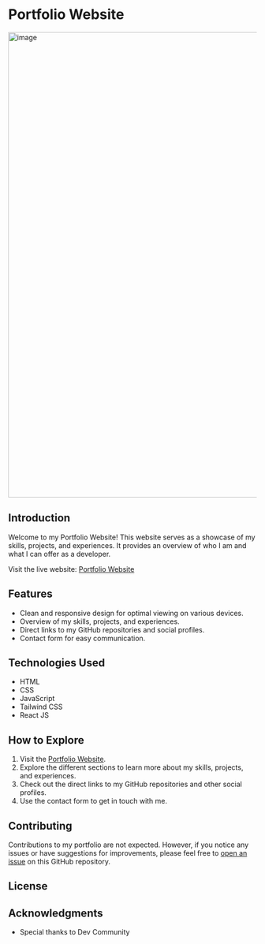 # Portfolio Website

<img width="944" alt="image" src="https://github.com/Rsingh1996/my-portfolio-website/assets/81622488/3868f9b3-4011-4b32-a712-850cc02b3bd7">


## Introduction

Welcome to my Portfolio Website! This website serves as a showcase of my skills, projects, and experiences. It provides an overview of who I am and what I can offer as a developer.

Visit the live website: [Portfolio Website](https://rsingh1996.github.io/portfolio-website/)

## Features

- Clean and responsive design for optimal viewing on various devices.
- Overview of my skills, projects, and experiences.
- Direct links to my GitHub repositories and social profiles.
- Contact form for easy communication.

## Technologies Used

- HTML
- CSS
- JavaScript
- Tailwind CSS
- React JS

## How to Explore

1. Visit the [Portfolio Website](https://rsingh1996.github.io/portfolio-website/).
2. Explore the different sections to learn more about my skills, projects, and experiences.
3. Check out the direct links to my GitHub repositories and other social profiles.
4. Use the contact form to get in touch with me.

## Contributing

Contributions to my portfolio are not expected. However, if you notice any issues or have suggestions for improvements, please feel free to [open an issue](https://github.com/rsingh1996/portfolio-website/issues) on this GitHub repository.

## License

## Acknowledgments

- Special thanks to Dev Community
